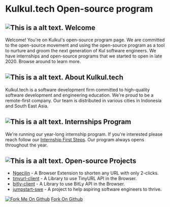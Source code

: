 # Kulkul.tech Open-source program

## ![This is a alt text.](https://img.icons8.com/material-rounded/25/000000/enter-2.png "Welcome") Welcome

Welcome! You're on Kulkul's open-source program page. We are committed to the open-source movement and using the open-source program as a tool to nurture and groom the next generation of Kul software engineers. We have internships and open-source programs that we started to open in late 2020. Browse around to learn more.

## ![This is a alt text.](https://img.icons8.com/ios-filled/25/000000/info.png "About") About Kulkul.tech

Kulkul.tech is a software development firm committed to high-quality software development and engineering education. We're proud to be a remote-first company. Our team is distributed in various cities in Indonesia and South East Asia.

## ![This is a alt text.](https://img.icons8.com/ios-filled/25/000000/internship.png "Internships Program") Internships Program

We're running our year-long internship program. If you're interested please reach follow our [Internship First Steps](pages/internship.md). Our program always opens throughout the year.

## ![This is a alt text.](https://img.icons8.com/ios-filled/25/000000/project-setup--v2.png "Project") Open-source Projects

- [Ngecilin](https://github.com/kulkultech/ngecilin) - A Browser Extension to shorten any URL with only 2-clicks.
- [tinyurl-client](https://github.com/kulkultech/tinyurl-client) - A Library to use TinyURL API in the Browser.
- [bitly-client](https://github.com/kulkultech/bitly-client) - A Library to use BitLy API in the Browser.
- [jumpstart-swe](https://github.com/kulkultech/jumpstart-swe) - A project to help aspiring software engineers to thrive.

[![Fork Me On Github](https://i.postimg.cc/C1GWr36N/forkme-right-red-aa0000.png)](https://github.com/kulkultech/open-source)
[Fork On Github](https://github.com/kulkultech/open-source)

